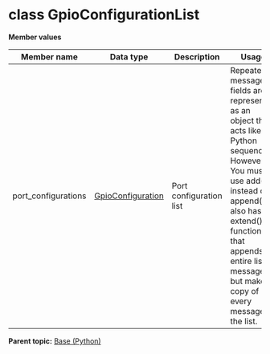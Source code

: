 # class GpioConfigurationList

 **Member values** 

|Member name|Data type|Description|Usage|
|-----------|---------|-----------|-----|
|port\_configurations| [GpioConfiguration](GpioConfiguration.md#)|Port configuration list|Repeated message fields are represented as an object that acts like a Python sequence. However, You must use add\(\) instead of append\(\). It also has an extend\(\) function that appends an entire list of messages, but makes a copy of every message in the list.|

**Parent topic:** [Base \(Python\)](../../summary_pages/Base.md)

